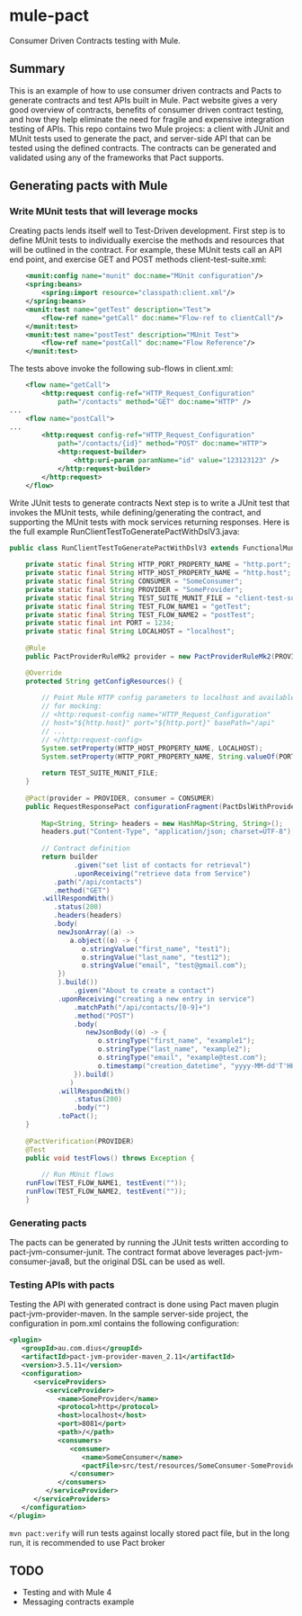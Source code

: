 # mule-pact
Consumer Driven Contracts testing with Mule.

## Summary
This is an example of how to use consumer driven contracts and Pacts to generate contracts and test APIs built in Mule. Pact website gives a very good overview of contracts, benefits of consumer driven contract testing, and how they help eliminate the need for fragile and expensive integration testing of APIs. This repo contains two Mule projecs: a client with JUnit and MUnit tests used to generate the pact, and server-side API that can be tested using the defined contracts. The contracts can be generated and validated using any of the frameworks that Pact supports.

## Generating pacts with Mule
### Write MUnit tests that will leverage mocks
Creating pacts lends itself well to Test-Driven development. First step is to define MUnit tests to individually exercise the methods and resources that will be outlined in the contract. For example, these MUnit tests call an API end point, and exercise GET and POST methods client-test-suite.xml:
```xml
    <munit:config name="munit" doc:name="MUnit configuration"/>
    <spring:beans>
        <spring:import resource="classpath:client.xml"/>
    </spring:beans>
    <munit:test name="getTest" description="Test">
        <flow-ref name="getCall" doc:name="Flow-ref to clientCall"/>
    </munit:test>
    <munit:test name="postTest" description="MUnit Test">
        <flow-ref name="postCall" doc:name="Flow Reference"/>
    </munit:test>
```
The tests above invoke the following sub-flows in client.xml:
```xml
	<flow name="getCall">
		<http:request config-ref="HTTP_Request_Configuration"
			path="/contacts" method="GET" doc:name="HTTP" />
...
	<flow name="postCall">
...
		<http:request config-ref="HTTP_Request_Configuration"
			path="/contacts/{id}" method="POST" doc:name="HTTP">
			<http:request-builder>
				<http:uri-param paramName="id" value="123123123" />
			</http:request-builder>
		</http:request>
	</flow>
```
Write JUnit tests to generate contracts
Next step is to write a JUnit test that invokes the MUnit tests, while defining/generating the contract, and supporting the MUnit tests with mock services returning responses. Here is the full example RunClientTestToGeneratePactWithDslV3.java:
```java
public class RunClientTestToGeneratePactWithDslV3 extends FunctionalMunitSuite {
	
	private static final String HTTP_PORT_PROPERTY_NAME = "http.port";
	private static final String HTTP_HOST_PROPERTY_NAME = "http.host";
	private static final String CONSUMER = "SomeConsumer";
	private static final String PROVIDER = "SomeProvider";
	private static final String TEST_SUITE_MUNIT_FILE = "client-test-suite.xml";
	private static final String TEST_FLOW_NAME1 = "getTest";
	private static final String TEST_FLOW_NAME2 = "postTest";
	private static final int PORT = 1234;
	private static final String LOCALHOST = "localhost";
	
	@Rule
    public PactProviderRuleMk2 provider = new PactProviderRuleMk2(PROVIDER, LOCALHOST, PORT, this);

	@Override
	protected String getConfigResources() {
		
		// Point Mule HTTP config parameters to localhost and available port 
		// for mocking:
		// <http:request-config name="HTTP_Request_Configuration"
		// host="${http.host}" port="${http.port}" basePath="/api"
		// ...
		// </http:request-config>
		System.setProperty(HTTP_HOST_PROPERTY_NAME, LOCALHOST);
		System.setProperty(HTTP_PORT_PROPERTY_NAME, String.valueOf(PORT));
				
		return TEST_SUITE_MUNIT_FILE;
	}
	
    @Pact(provider = PROVIDER, consumer = CONSUMER)
    public RequestResponsePact configurationFragment(PactDslWithProvider builder) {
    	
        Map<String, String> headers = new HashMap<String, String>();
        headers.put("Content-Type", "application/json; charset=UTF-8");   	
 
        // Contract definition
        return builder
                .given("set list of contacts for retrieval")
                .uponReceiving("retrieve data from Service")
		   .path("/api/contacts")
		   .method("GET")
		.willRespondWith()
		   .status(200)
		   .headers(headers)
		   .body(
			newJsonArray((a) ->
			   a.object((o) -> {
			      o.stringValue("first_name", "test1");
			      o.stringValue("last_name", "test12");
			      o.stringValue("email", "test@gmail.com");
			})
			).build())
	            .given("About to create a contact")
			.uponReceiving("creating a new entry in service")
				.matchPath("/api/contacts/[0-9]+")
				.method("POST")
				.body(
				   newJsonBody((o) -> {
				      o.stringType("first_name", "example1");
				      o.stringType("last_name", "example2");
				      o.stringType("email", "example@test.com");
				      o.timestamp("creation_datetime", "yyyy-MM-dd'T'HH:mm", new Date());
				}).build()
			   )
			.willRespondWith()
				.status(200)
				.body("")
			.toPact();
    }
    
    @PactVerification(PROVIDER)
    @Test
    public void testFlows() throws Exception {
    	
    	// Run MUnit flows
	runFlow(TEST_FLOW_NAME1, testEvent(""));
	runFlow(TEST_FLOW_NAME2, testEvent(""));
    }
```
### Generating pacts
The pacts can be generated by running the JUnit tests written according to pact-jvm-consumer-junit. The contract format above leverages pact-jvm-consumer-java8, but the original DSL can be used as well.

### Testing APIs with pacts
Testing the API with generated contract is done using Pact maven plugin pact-jvm-provider-maven. In the sample server-side project, the configuration in pom.xml contains the following configuration:
```xml
<plugin>
   <groupId>au.com.dius</groupId>
   <artifactId>pact-jvm-provider-maven_2.11</artifactId>
   <version>3.5.11</version>
   <configuration>
      <serviceProviders>
         <serviceProvider>
            <name>SomeProvider</name>
            <protocol>http</protocol>
            <host>localhost</host>
            <port>8081</port>   
            <path>/</path>      
            <consumers>         
               <consumer>               
                  <name>SomeConsumer</name>     
                  <pactFile>src/test/resources/SomeConsumer-SomeProvider.json</pactFile>
               </consumer>              
            </consumers>        
         </serviceProvider>
      </serviceProviders>
   </configuration>
</plugin>
```
`mvn pact:verify` will run tests against locally stored pact file, but in the long run, it is recommended to use Pact broker

## TODO
* Testing and with Mule 4
* Messaging contracts example
